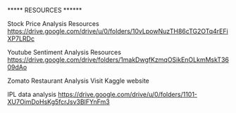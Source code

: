 ***** RESOURCES ******


Stock Price Analysis Resources
https://drive.google.com/drive/u/0/folders/10vLpowNuzTH86cTG2OTq4rEFiXP7LRDc


Youtube Sentiment Analysis Resources
https://drive.google.com/drive/folders/1makDwgfKzmqOSikEnOLkmMskT3609dAo


Zomato Restaurant Analysis
Visit Kaggle website


IPL data analysis
https://drive.google.com/drive/u/0/folders/1101-XU7OimDoHsKg5fcrJsv3BlFYnFm3
